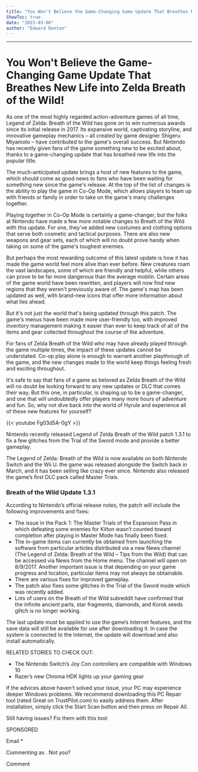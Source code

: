 ```yaml
---
title: "You Won't Believe the Game-Changing Game Update That Breathes New Life into Zelda Breath of the Wild!"
ShowToc: true 
date: "2023-03-06"
author: "Edward Denton"
---
```

*****
# You Won't Believe the Game-Changing Game Update That Breathes New Life into Zelda Breath of the Wild!

As one of the most highly regarded action-adventure games of all time, Legend of Zelda: Breath of the Wild has gone on to win numerous awards since its initial release in 2017. Its expansive world, captivating storyline, and innovative gameplay mechanics – all created by game designer Shigeru Miyamoto – have contributed to the game's overall success. But Nintendo has recently given fans of the game something new to be excited about, thanks to a game-changing update that has breathed new life into the popular title.

The much-anticipated update brings a host of new features to the game, which should come as good news to fans who have been waiting for something new since the game's release. At the top of the list of changes is the ability to play the game in Co-Op Mode, which allows players to team up with friends or family in order to take on the game's many challenges together.

Playing together in Co-Op Mode is certainly a game-changer, but the folks at Nintendo have made a few more notable changes to Breath of the Wild with this update. For one, they've added new costumes and clothing options that serve both cosmetic and tactical purposes. There are also new weapons and gear sets, each of which will no doubt prove handy when taking on some of the game's toughest enemies.

But perhaps the most rewarding outcome of this latest update is how it has made the game world feel more alive than ever before. New creatures roam the vast landscapes, some of which are friendly and helpful, while others can prove to be far more dangerous than the average moblin. Certain areas of the game world have been rewritten, and players will now find new regions that they weren't previously aware of. The game's map has been updated as well, with brand-new icons that offer more information about what lies ahead.

But it's not just the world that's being updated through this patch. The game's menus have been made more user-friendly too, with improved inventory management making it easier than ever to keep track of all of the items and gear collected throughout the course of the adventure.

For fans of Zelda Breath of the Wild who may have already played through the game multiple times, the impact of these updates cannot be understated. Co-op play alone is enough to warrant another playthrough of the game, and the new changes made to the world keep things feeling fresh and exciting throughout.

It's safe to say that fans of a game as beloved as Zelda Breath of the Wild will no doubt be looking forward to any new updates or DLC that comes their way. But this one, in particular, is shaping up to be a game-changer, and one that will undoubtedly offer players many more hours of adventure and fun. So, why not dive back into the world of Hyrule and experience all of these new features for yourself?

{{< youtube Fg03d5A-0gY >}} 



Nintendo recently released Legend of Zelda Breath of the Wild patch 1.3.1 to fix a few glitches from the Trial of the Sword mode and provide a better gameplay.
 
The Legend of Zelda: Breath of the Wild is now available on both Nintendo Switch and the Wii U. the game was released alongside the Switch back in March, and it has been selling like crazy ever since. Nintendo also released the game’s first DLC pack called Master Trials.
 
### Breath of the Wild Update 1.3.1
 
According to Nintendo’s official release notes, the patch will include the following improvements and fixes:
 
- The issue in the Pack 1: The Master Trials of the Expansion Pass in which defeating some enemies for Kilton wasn’t counted toward completion after playing in Master Mode has finally been fixed.
 - The in-game items can currently be obtained from launching the software from particular articles distributed via a new News channel (The Legend of Zelda: Breath of the Wild – Tips from the Wild) that can be accessed via News from the Home menu. The channel will open on 8/9/2017. Another important issue is that depending on your game progress and location, particular items may not always be obtainable.
 - There are various fixes for improved gameplay.
 - The patch also fixes some glitches in the Trial of the Sword mode which was recently added.
 - Lots of users on the Breath of the Wild subreddit have confirmed that the infinite ancient parts, star fragments, diamonds, and Korok seeds glitch is no longer working.

 
The last update must be applied to use the game’s Internet features, and the save data will still be available for use after downloading it. In case the system is connected to the Internet, the update will download and also install automatically.
 
RELATED STORIES TO CHECK OUT:
 
- The Nintendo Switch’s Joy Con controllers are compatible with Windows 10
 - Razer’s new Chroma HDK lights up your gaming gear

 

 
If the advices above haven't solved your issue, your PC may experience deeper Windows problems. We recommend downloading this PC Repair tool (rated Great on TrustPilot.com) to easily address them. After installation, simply click the Start Scan button and then press on Repair All.
 
Still having issues? Fix them with this tool:
 
SPONSORED
 
Email * 
 

Commenting as .
Not you?

 
Comment 






